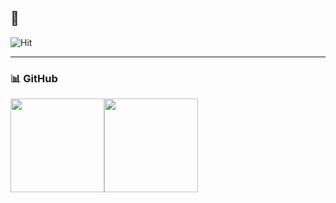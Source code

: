 👋
---

![Hit](https://hits.seeyoufarm.com/api/count/incr/badge.svg?url=https%3A%2F%2Fgithub.com%2Fsolp721&count_bg=%23ED6DA3&title_bg=%2386757E&icon=github.svg&icon_color=%23E1DEDE&title=hits&edge_flat=false)

---

### 📊 GitHub 
<div style="display: flex; align-items: flex-start;">
  <img src="https://github-readme-stats.vercel.app/api?username=solp721&show_icons=true&theme=gradient" height="150" />
  <img src="https://github-readme-stats.vercel.app/api/top-langs/?username=solp721&layout=compact&theme=gradient" height="150" />
</div>


